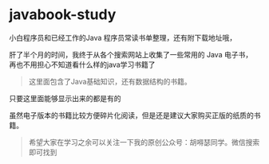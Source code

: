 # javabook-study
小白程序员和已经工作的Java 程序员常读书单整理，还有附下载地址哦，

肝了半个月的时间，我终于从各个搜索网站上收集了一些常用的 Java 电子书，
再也不用担心不知道看什么样的java学习书籍了

> 这里面包含了Java基础知识，还有数据结构的书籍。

只要这里面能够显示出来的都是有的

虽然电子版本的书籍比较方便碎片化阅读，但是还是建议大家购买正版的纸质的书籍。

> 希望大家在学习之余可以关注一下我的原创公众号：胡嘚瑟同学。微信搜索即可找到


